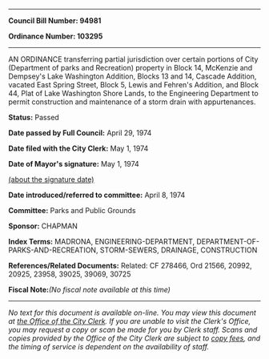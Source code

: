 

********

**Council Bill Number: 94981**
   
**Ordinance Number: 103295**
********

 AN ORDINANCE transferring partial jurisdiction over certain portions of City (Department of parks and Recreation) property in Block 14, McKenzie and Dempsey's Lake Washington Addition, Blocks 13 and 14, Cascade Addition, vacated East Spring Street, Block 5, Lewis and Fehren's Addition, and Block 44, Plat of Lake Washington Shore Lands, to the Engineering Department to permit construction and maintenance of a storm drain with appurtenances.

**Status:** Passed
   
**Date passed by Full Council:** April 29, 1974
   
**Date filed with the City Clerk:** May 1, 1974
   
**Date of Mayor's signature:** May 1, 1974
   
[(about the signature date)](/~public/approvaldate.htm)
   
   
   
**Date introduced/referred to committee:** April 8, 1974
   
**Committee:** Parks and Public Grounds
   
**Sponsor:** CHAPMAN
   
   
**Index Terms:** MADRONA, ENGINEERING-DEPARTMENT, DEPARTMENT-OF-PARKS-AND-RECREATION, STORM-SEWERS, DRAINAGE, CONSTRUCTION

**References/Related Documents:** Related: CF 278466, Ord 21566, 20992, 20925, 23958, 39025, 39069, 30725

**Fiscal Note:**_(No fiscal note available at this time)_
********

_No text for this document is available on-line. You may view this document at [the Office of the City Clerk](http://www.seattle.gov/leg/clerk/contactUs.htm). If you are unable to visit the Clerk's Office, you may request a copy or scan be made for you by Clerk staff. Scans and copies provided by the Office of the City Clerk are subject to [copy fees](http://clerk.seattle.gov/~public/clerkfees.htm), and the timing of service is dependent on the availability of staff._

